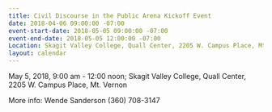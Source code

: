 ```yaml
---
title: Civil Discourse in the Public Arena Kickoff Event
date: 2018-04-06 09:00:00 -07:00
event-start-date: 2018-05-05 09:00:00 -07:00
event-end-date: 2018-05-05 12:00:00 -07:00
Location: Skagit Valley College, Quall Center, 2205 W. Campus Place, Mt. Vernon
layout: calendar
---
```


May 5, 2018, 9:00 am - 12:00 noon; Skagit Valley College, Quall Center, 2205 W. Campus Place, Mt. Vernon

More info: Wende Sanderson (360) 708-3147